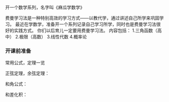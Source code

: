  开一个数学系列，名字叫《麻瓜学数学》
 
费曼学习法是一种特别高效的学习方式——以教代学，通过讲述自己所学来巩固学习。
最近在学数学，准备开一个系列记录自己学习所学，同时也是费曼学习法很好的实践方式。
你们以后育儿一定要用费曼学习法。
内容包括：
1.三角函数（高中）
2.极限（高数）
3.线性代数
4.概率论

### 开课前准备

常用公式，定理一览

正弦定理，余弦定理：

和角公式：

和差化积：

